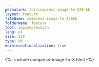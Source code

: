```yaml
---
permalink: /pl/compress-image-to-228-kb
layout: feature
fileName: compress-image-to-228kb
folderName: feature
tool: imgcompression
lang: pl
size: 228
type: kb
nointernationalization: true
---
```

{%- include compress-image-to-X.html -%}       

